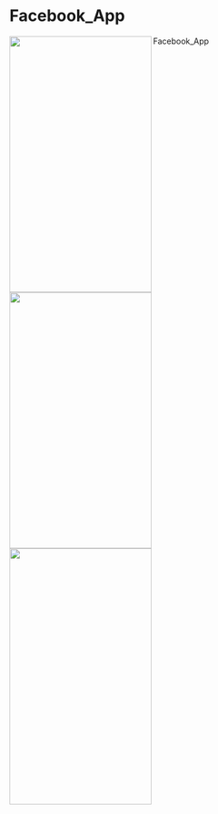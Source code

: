 # Facebook_App
Facebook_App
<img align=left width=250 height=450 src="https://user-images.githubusercontent.com/106246180/170269238-87e19444-80b3-4d14-adec-946866d9ad8a.jpg"/>
<img align=left width=250 height=450 src="https://user-images.githubusercontent.com/106246180/170269799-214d3625-e238-4c11-8529-199e9393d456.jpg"/>
<img align=left width=20 height=match_parent />
<img align=left width=250 height=450 src="https://user-images.githubusercontent.com/106246180/170269886-a08a5105-2655-4059-bd46-0cf109631d17.jpg"/>
